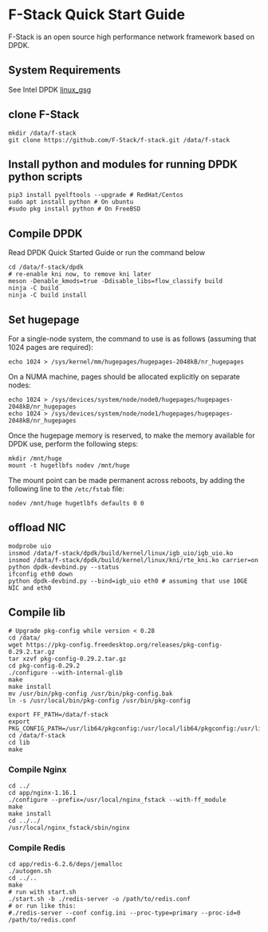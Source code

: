 # F-Stack Quick Start Guide

  F-Stack is an open source high performance network framework based on DPDK.


## System Requirements

See Intel DPDK [linux_gsg](http://dpdk.org/doc/guides/linux_gsg/index.html)

## clone F-Stack

	mkdir /data/f-stack
	git clone https://github.com/F-Stack/f-stack.git /data/f-stack

## Install python and modules for running DPDK python scripts
    pip3 install pyelftools --upgrade # RedHat/Centos
    sudo apt install python # On ubuntu
    #sudo pkg install python # On FreeBSD

## Compile DPDK

Read DPDK Quick Started Guide or run the command below

	cd /data/f-stack/dpdk
	# re-enable kni now, to remove kni later
	meson -Denable_kmods=true -Ddisable_libs=flow_classify build
	ninja -C build
	ninja -C build install

## Set hugepage

For a single-node system, the command to use is as follows (assuming that 1024 pages are required):

	echo 1024 > /sys/kernel/mm/hugepages/hugepages-2048kB/nr_hugepages

On a NUMA machine, pages should be allocated explicitly on separate nodes:

	echo 1024 > /sys/devices/system/node/node0/hugepages/hugepages-2048kB/nr_hugepages
	echo 1024 > /sys/devices/system/node/node1/hugepages/hugepages-2048kB/nr_hugepages

Once the hugepage memory is reserved, to make the memory available for DPDK use, perform the following steps:

	mkdir /mnt/huge
	mount -t hugetlbfs nodev /mnt/huge

The mount point can be made permanent across reboots, by adding the following line to the `/etc/fstab` file:

	nodev /mnt/huge hugetlbfs defaults 0 0

## offload NIC

    modprobe uio
    insmod /data/f-stack/dpdk/build/kernel/linux/igb_uio/igb_uio.ko
    insmod /data/f-stack/dpdk/build/kernel/linux/kni/rte_kni.ko carrier=on
    python dpdk-devbind.py --status
    ifconfig eth0 down
    python dpdk-devbind.py --bind=igb_uio eth0 # assuming that use 10GE NIC and eth0

## Compile  lib

    # Upgrade pkg-config while version < 0.28
    cd /data/
    wget https://pkg-config.freedesktop.org/releases/pkg-config-0.29.2.tar.gz
    tar xzvf pkg-config-0.29.2.tar.gz
    cd pkg-config-0.29.2
    ./configure --with-internal-glib
    make
    make install
    mv /usr/bin/pkg-config /usr/bin/pkg-config.bak
    ln -s /usr/local/bin/pkg-config /usr/bin/pkg-config

    export FF_PATH=/data/f-stack
    export PKG_CONFIG_PATH=/usr/lib64/pkgconfig:/usr/local/lib64/pkgconfig:/usr/lib/pkgconfig
    cd /data/f-stack
    cd lib
    make

### Compile Nginx

	cd ../
	cd app/nginx-1.16.1
	./configure --prefix=/usr/local/nginx_fstack --with-ff_module
	make
	make install
	cd ../../
	/usr/local/nginx_fstack/sbin/nginx

### Compile Redis

	cd app/redis-6.2.6/deps/jemalloc
	./autogen.sh
	cd ../..
	make
	# run with start.sh
	./start.sh -b ./redis-server -o /path/to/redis.conf
	# or run like this:
	#./redis-server --conf config.ini --proc-type=primary --proc-id=0 /path/to/redis.conf

